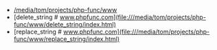 + [/media/tom/projects/php-func/www](file:///media/tom/projects/php-func/www/)
+ [delete_string # www.phpfunc.com](file:///media/tom/projects/php-func/www/delete_string/index.html)
+ [replace_string # www.phpfunc.com](file:///media/tom/projects/php-func/www/replace_string/index.html)
